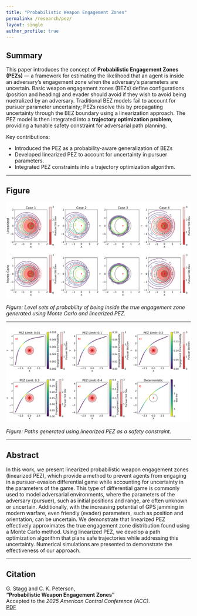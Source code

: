 ```yaml
---
title: "Probabilistic Weapon Engagement Zones"
permalink: /research/pez/
layout: single
author_profile: true
---
```


## Summary

This paper introduces the concept of **Probabilistic Engagement Zones (PEZs)** — a framework for estimating the likelihood that an agent is inside an adversary’s engagement zone when the adversary’s parameters are uncertain. Basic weapon engagement zones (BEZs) define configurations (position and heading) and evader should avoid if they wish to avoid being nuetralized by an adversary.  Traditional BEZ models fail to account for pursuer parameter uncertainty; PEZs resolve this by propagating uncertainty through the BEZ boundary using a linearization approach.
The PEZ model is then integrated into a **trajectory optimization problem**, providing a tunable safety constraint for adversarial path planning.

Key contributions:
- Introduced the PEZ as a probability-aware generalization of BEZs
- Developed linearized PEZ to account for uncertainty in pursuer parameters.
- Integrated PEZ constraints into a trajectory optimization algorithm.

---

## Figure

![Linearized PEZ](/assets/images/pez-example.png)

*Figure: Level sets of probability of being inside the true engagement zone generated using Monte Carlo and linearized PEZ.*

---

![PEZ path planning](/assets/images/pez-paths.png)

*Figure: Paths generated using linearized PEZ as a safety constraint.*

---

## Abstract

In this work, we present linearized probabilistic weapon engagement zones (linearized PEZ), which provide a method to prevent agents from engaging in a pursuer-evasion differential game while accounting for uncertainty in the parameters of the game. This type of differential game is commonly used to model adversarial environments, where the parameters of the adversary (pursuer), such as initial positions and range, are often unknown or uncertain. Additionally, with the increasing potential of GPS jamming in modern warfare, even friendly (evader) parameters, such as position and orientation, can be uncertain. We demonstrate that linearized PEZ effectively approximates the true engagement zone distribution found using a Monte Carlo method. Using linearized PEZ, we develop a path optimization algorithm that plans safe trajectories while addressing this uncertainty. Numerical simulations are presented to demonstrate the effectiveness of our approach.

---

## Citation

G. Stagg and C. K. Peterson,  
**“Probabilistic Weapon Engagement Zones”**  
Accepted to the *2025 American Control Conference (ACC)*.  
[PDF](/assets/files/pez-paper.pdf)

